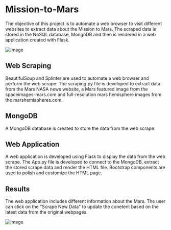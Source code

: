# Mission-to-Mars
The objective of this project is to automate a web browser to visit different websites to extract data about the Mission to Mars. The scraped data is stored in the NoSQL database, MongoDB and then is rendered in a web application created with Flask. 

![image](https://user-images.githubusercontent.com/103223944/173466510-078008b9-4c11-413a-aa0b-8cb17b43400f.png)

## Web Scraping
BeautifulSoup and Splinter are used to automate a web browser and perform the web scrape. The scraping.py file is developed to extract data from the Mars NASA news website, a Mars featured image from the spaceimages-mars.com and full-resolution mars hemisphere images from the marshemispheres.com.

## MongoDB
A MongoDB database is created to store the data from the web scrape.

## Web Application
A web application is developed using Flask to display the data from the web scrape. The App.py file is developed to connect to the MongoDB, extract the stored scrape data and render the HTML file. Bootstrap components are used to polish and customize the HTML page.

## Results
The web application includes different information about the Mars. The user can click on the "Scrape New Data" to update the conetent based on the latest data from the original webpages.  



![image](https://user-images.githubusercontent.com/103223944/173467485-e93fad3a-831c-4d06-a2bc-21d586ceb3c2.png)
